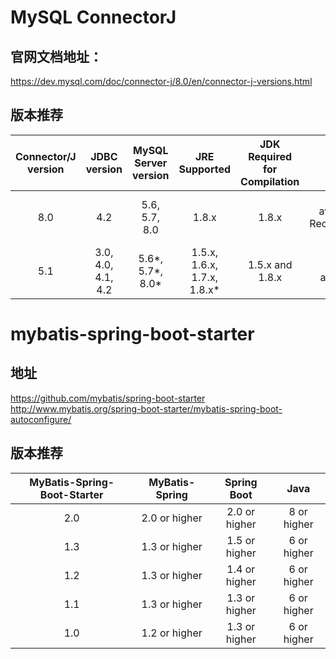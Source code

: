 # MySQL ConnectorJ
## 官网文档地址：
https://dev.mysql.com/doc/connector-j/8.0/en/connector-j-versions.html

## 版本推荐
|Connector/J version|JDBC version|MySQL Server version|JRE Supported|JDK Required for Compilation|Status|
|:---:|:---:|:---:|:---:|:---:|:---:|
|8.0|4.2|5.6, 5.7, 8.0|1.8.x|1.8.x|General availability. Recommended version.|
|5.1|3.0, 4.0, 4.1, 4.2|5.6*, 5.7*, 8.0*|1.5.x, 1.6.x, 1.7.x, 1.8.x*|1.5.x and 1.8.x|General availability|


# mybatis-spring-boot-starter
## 地址
https://github.com/mybatis/spring-boot-starter
http://www.mybatis.org/spring-boot-starter/mybatis-spring-boot-autoconfigure/

## 版本推荐
|MyBatis-Spring-Boot-Starter|MyBatis-Spring|Spring Boot|Java|
|:---:|:---:|:---:|:---:|
|2.0|2.0 or higher|2.0 or higher|8 or higher|
|1.3|1.3 or higher|1.5 or higher|6 or higher|
|1.2|1.3 or higher|1.4 or higher|6 or higher|
|1.1|1.3 or higher|1.3 or higher|6 or higher|
|1.0|1.2 or higher|1.3 or higher|6 or higher|
